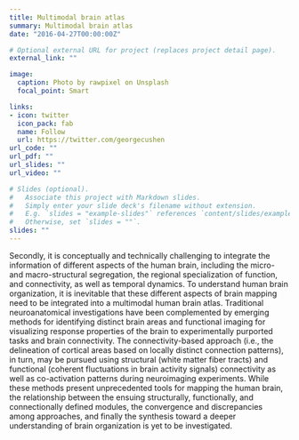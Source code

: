 ```yaml
---
title: Multimodal brain atlas
summary: Multimodal brain atlas
date: "2016-04-27T00:00:00Z"

# Optional external URL for project (replaces project detail page).
external_link: ""

image:
  caption: Photo by rawpixel on Unsplash
  focal_point: Smart

links:
- icon: twitter
  icon_pack: fab
  name: Follow
  url: https://twitter.com/georgecushen
url_code: ""
url_pdf: ""
url_slides: ""
url_video: ""

# Slides (optional).
#   Associate this project with Markdown slides.
#   Simply enter your slide deck's filename without extension.
#   E.g. `slides = "example-slides"` references `content/slides/example-slides.md`.
#   Otherwise, set `slides = ""`.
slides: ""
---
```


Secondly, it is conceptually and technically challenging to integrate the information of different aspects of the human brain, including the micro- and macro-structural segregation, the regional specialization of function, and connectivity, as well as temporal dynamics. To understand human brain organization, it is inevitable that these different aspects of brain mapping need to be integrated into a multimodal human brain atlas. Traditional neuroanatomical investigations have been complemented by emerging methods for identifying distinct brain areas and functional imaging for visualizing response properties of the brain to experimentally purported tasks and brain connectivity. The connectivity-based approach (i.e., the delineation of cortical areas based on locally distinct connection patterns), in turn, may be pursued using structural (white matter fiber tracts) and functional (coherent fluctuations in brain activity signals) connectivity as well as co-activation patterns during neuroimaging experiments. While these methods present unprecedented tools for mapping the human brain, the relationship between the ensuing structurally, functionally, and connectionally defined modules, the convergence and discrepancies among approaches, and finally the synthesis toward a deeper understanding of brain organization is yet to be investigated.
